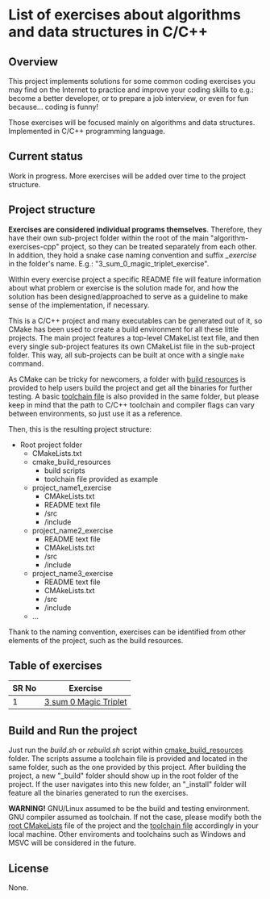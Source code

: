 # List of exercises about algorithms and data structures in C/C++

## Overview

This project implements solutions for some common coding exercises you may find on the Internet to practice and improve your coding skills to e.g.: become a better developer, or to prepare a job interview, or even for fun because... coding is funny!

Those exercises will be focused mainly on algorithms and data structures. Implemented in C/C++ programming language.

## Current status
Work in progress. More exercises will be added over time to the project structure.

## Project structure

**Exercises are considered individual programs themselves**. Therefore, they have their own sub-project folder within the root of the main "algorithm-exercises-cpp" project, so they can be treated separately from each other. In addition, they hold a snake case naming convention and suffix *_exercise* in the folder's name. E.g.: "3_sum_0_magic_triplet_exercise".

Within every exercise project a specific README file will feature information about what problem or exercise is the solution made for, and how the solution has been designed/approached to serve as a guideline to make sense of the implementation, if necessary.

This is a C/C++ project and many executables can be generated out of it, so CMake has been used to create a build environment for all these little projects. The main project features a top-level CMakeList text file, and then every single sub-project features its own CMakeList file in the sub-project folder. This way, all sub-projects can be built at once with a single `make` command.

As CMake can be tricky for newcomers, a folder with [build resources](https://github.com/ppradillos/algorithm-exercises-cpp/tree/master/cmake_build_resources) is provided to help users build the project and get all the binaries for further testing. A basic [toolchain file](https://github.com/ppradillos/algorithm-exercises-cpp/blob/master/cmake_build_resources/toolchain-linux.cmake) is also provided in the same folder, but please keep in mind that the path to C/C++ toolchain and compiler flags can vary between environments, so just use it as a reference.

Then, this is the resulting project structure:
* Root project folder
    * CMakeLists.txt
    * cmake_build_resources
        * build scripts
        * toolchain file provided as example
    * project_name1_exercise
        * CMAkeLists.txt
        * README text file
        * /src
        * /include
    * project_name2_exercise
        * README text file
        * CMAkeLists.txt
        * /src
        * /include
    * project_name3_exercise
        * README text file
        * CMAkeLists.txt
        * /src
        * /include
    * ...

Thank to the naming convention, exercises can be identified from other elements of the project, such as the build resources.

## Table of exercises

| SR No | Exercise |
| ------ | ------ |
|1 | [3 sum 0 Magic Triplet](https://github.com/ppradillos/algorithm-exercises-cpp/tree/master/3_sum_0_magic_triplet) |

## Build and Run the project

Just run the *build.sh* or *rebuild.sh* script within [cmake_build_resources](https://github.com/ppradillos/algorithm-exercises-cpp/tree/master/cmake_build_resources) folder. The scripts assume a toolchain file is provided and located in the same folder, such as the one provided by this project. After building the project, a new "_build" folder should show up in the root folder of the project. If the user navigates into this new folder, an "_install" folder will feature all the binaries generated to run the exercises.

**WARNING!** GNU/Linux assumed to be the build and testing environment. GNU compiler assumed as toolchain. If not the case, please modify both the [root CMakeLists](https://github.com/ppradillos/algorithm-exercises-cpp/blob/master/CMakeLists.txt) file of the project and the [toolchain file](https://github.com/ppradillos/algorithm-exercises-cpp/blob/master/cmake_build_resources/toolchain-linux.cmake) accordingly in your local machine. Other enviroments and toolchains such as Windows and MSVC will be considered in the future.

## License
None.